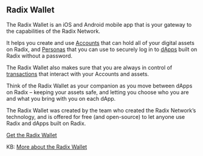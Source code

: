 ## Radix Wallet

The Radix Wallet is an iOS and Android mobile app that is your gateway to the capabilities of the Radix Network.

It helps you create and use [Accounts](?glossaryAnchor=accounts) that can hold all of your digital assets on Radix, and [Personas](?glossaryAnchor=personas) that you can use to securely log in to [dApps](?glossaryAnchor=dapps) built on Radix without a password.

The Radix Wallet also makes sure that you are always in control of [transactions](?glossaryAnchor=transactions) that interact with your Accounts and assets.

Think of the Radix Wallet as your companion as you move between dApps on Radix – keeping your assets safe, and letting you choose who you are and what you bring with you on each dApp.

The Radix Wallet was created by the team who created the Radix Network’s technology, and is offered for free (and open-source) to let anyone use Radix and dApps built on Radix.

[Get the Radix Wallet](https://wallet.radixdlt.com/)

KB: [More about the Radix Wallet](https://learn.radixdlt.com/article/what-is-the-radix-wallet)

